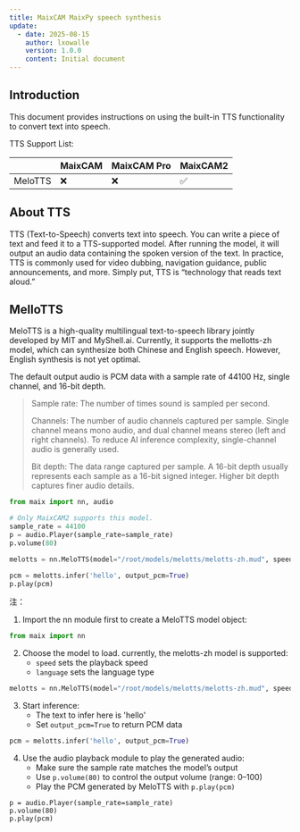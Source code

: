 ```yaml
---
title: MaixCAM MaixPy speech synthesis
update:
  - date: 2025-08-15
    author: lxowalle
    version: 1.0.0
    content: Initial document
---
```


## Introduction

This document provides instructions on using the built-in TTS functionality to convert text into speech.

TTS Support List:

|       | MaixCAM | MaixCAM Pro | MaixCAM2 |
| -------- | ------- | ------- | ------- |
| MeloTTS  | ❌ | ❌ | ✅ |

## About TTS

TTS (Text-to-Speech) converts text into speech. You can write a piece of text and feed it to a TTS-supported model. After running the model, it will output an audio data containing the spoken version of the text.
In practice, TTS is commonly used for video dubbing, navigation guidance, public announcements, and more. Simply put, TTS is “technology that reads text aloud.”

## MelloTTS

MeloTTS is a high-quality multilingual text-to-speech library jointly developed by MIT and MyShell.ai. Currently, it supports the mellotts-zh model, which can synthesize both Chinese and English speech. However, English synthesis is not yet optimal.

The default output audio is PCM data with a sample rate of 44100 Hz, single channel, and 16-bit depth.

> Sample rate: The number of times sound is sampled per second.
>
> Channels: The number of audio channels captured per sample. Single channel means mono audio, and dual channel means stereo (left and right channels). To reduce AI inference complexity, single-channel audio is generally used.
>
> Bit depth: The data range captured per sample. A 16-bit depth usually represents each sample as a 16-bit signed integer. Higher bit depth captures finer audio details.

```python
from maix import nn, audio

# Only MaixCAM2 supports this model.
sample_rate = 44100
p = audio.Player(sample_rate=sample_rate)
p.volume(80)

melotts = nn.MeloTTS(model="/root/models/melotts/melotts-zh.mud", speed = 0.8, language='zh')

pcm = melotts.infer('hello', output_pcm=True)
p.play(pcm)
```


注：
1. Import the nn module first to create a MeloTTS model object:
```python
from maix import nn
```
2. Choose the model to load. currently, the melotts-zh model is supported:
   - `speed` sets the playback speed
   - `language` sets the language type
```python
melotts = nn.MeloTTS(model="/root/models/melotts/melotts-zh.mud", speed = 0.8, language='zh')
```
3. Start inference:
   - The text to infer here is 'hello'
   - Set `output_pcm=True` to return PCM data
```python
pcm = melotts.infer('hello', output_pcm=True)
```
4. Use the audio playback module to play the generated audio:
   - Make sure the sample rate matches the model’s output
   - Use `p.volume(80)` to control the output volume (range: 0–100)
   - Play the PCM generated by MeloTTS with `p.play(pcm)`
```shell
p = audio.Player(sample_rate=sample_rate)
p.volume(80)
p.play(pcm)
```
